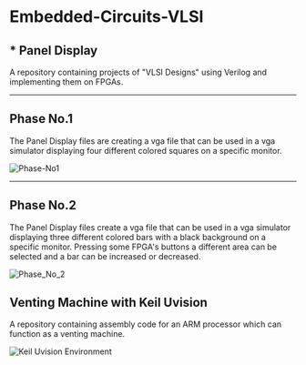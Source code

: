 # Embedded-Circuits-VLSI

## * Panel Display
A repository containing projects of "VLSI Designs" using Verilog and implementing them on FPGAs.

-----------
Phase No.1
-----------

The Panel Display files are creating a vga file that can be used in a vga simulator displaying four different colored squares on a specific monitor.

![Phase-No1](https://user-images.githubusercontent.com/53263761/180606666-b49eabdd-9698-4564-b986-46acc603ee46.png)

-----------
Phase No.2
-----------

The Panel Display files create a vga file that can be used in a vga simulator displaying three different colored bars with a black background on a specific monitor. Pressing some FPGA's buttons a different area can be selected and a bar can be increased or decreased.

![Phase_No_2](https://user-images.githubusercontent.com/53263761/180606675-181dcfac-3650-41ba-b853-fc4d96a2b64f.png)

## Venting Machine with Keil Uvision
A repository containing assembly code for an ARM processor which can function as a venting machine.

![Keil Uvision Environment](https://github.com/marietonik/Embedded-Circuits-VLSI/assets/53263761/e775f61f-ff74-45f0-91ad-3a6bf013a6a2)


